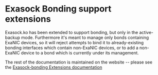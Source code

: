 # Exasock Bonding support extensions

Exasock.ko has been extended to support bonding, but only in the
active-backup mode. Furthermore it's meant to manage only bonds
containing ExaNIC devices, so it will reject attempts to bind it
to already-existing bonding interfaces which contain non-ExaNIC
devices, or to add a non-ExaNIC device to a bond which is currently
under its management.

The rest of the documentation is maintained on the website -- please see the [Exasock-bonding Extensions documentation](https://exablaze.com/docs/exanic/user-guide/bonding/)